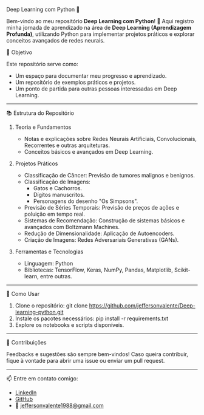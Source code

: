 Deep Learning com Python 🚀

Bem-vindo ao meu repositório **Deep Learning com Python**! 🎉 Aqui registro minha jornada de aprendizado na área de **Deep Learning (Aprendizagem Profunda)**, utilizando Python para implementar projetos práticos e explorar conceitos avançados de redes neurais.

🎯 Objetivo

Este repositório serve como:
- Um espaço para documentar meu progresso e aprendizado.
- Um repositório de exemplos práticos e projetos.
- Um ponto de partida para outras pessoas interessadas em Deep Learning.

---

📚 Estrutura do Repositório

1. Teoria e Fundamentos
   - Notas e explicações sobre Redes Neurais Artificiais, Convolucionais, Recorrentes e outras arquiteturas.
   - Conceitos básicos e avançados em Deep Learning.

2. Projetos Práticos
   - Classificação de Câncer: Previsão de tumores malignos e benignos.
   - Classificação de Imagens:
     - Gatos e Cachorros.
     - Dígitos manuscritos.
     - Personagens do desenho "Os Simpsons".
   - Previsão de Séries Temporais: Previsão de preços de ações e poluição em tempo real.
   - Sistemas de Recomendação: Construção de sistemas básicos e avançados com Boltzmann Machines.
   - Redução de Dimensionalidade: Aplicação de Autoencoders.
   - Criação de Imagens: Redes Adversariais Generativas (GANs).

3. Ferramentas e Tecnologias
   - Linguagem: Python
   - Bibliotecas: TensorFlow, Keras, NumPy, Pandas, Matplotlib, Scikit-learn, entre outras.

---

🚀 Como Usar

1. Clone o repositório:
   git clone https://github.com/jeffersonvalente/Deep-learning-python.git
2. Instale os pacotes necessários:
   pip install -r requirements.txt
3. Explore os notebooks e scripts disponíveis.

---

🤝 Contribuições

Feedbacks e sugestões são sempre bem-vindos! Caso queira contribuir, fique à vontade para abrir uma issue ou enviar um pull request.

---

📫 Entre em contato comigo:

- [LinkedIn](https://www.linkedin.com/in/jefferson-hoy-valente/)
- [GitHub](https://github.com/jeffersonvalente)
- 📧 jeffersonvalente1988@gmail.com
